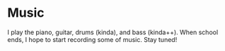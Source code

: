 
# Music

I play the piano, guitar, drums (kinda), and bass (kinda++). When school ends, I hope to start recording some of music. Stay tuned!

